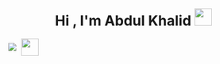 <h1 align="center"><b>Hi , I'm Abdul Khalid </b><img src="https://media.giphy.com/media/hvRJCLFzcasrR4ia7z/giphy.gif" width="35"></h1>
<div style="display: flex; align-items: center; margin: auto; text-align: center;">
  <a href="https://github.com/DenverCoder1/readme-typing-svg">
    <img src="https://readme-typing-svg.herokuapp.com?font=Time+New+Roman&color=cyan&size=19&center=true&vCenter=true&width=190&lines=Assalamu+O+Alaikum+Warahmatullah..&hearts;++;Self-taught+Front-End+Developer,;Computer+Science+Student,;CTF+Newbie,;Active+Learner/Researcher,;Love+to+learn+new+stuffs..<3" />
  </a>
  <img src="https://media.giphy.com/media/hvRJCLFzcasrR4ia7z/giphy.gif" width="35" style="margin-left: 10px;">
</div>

